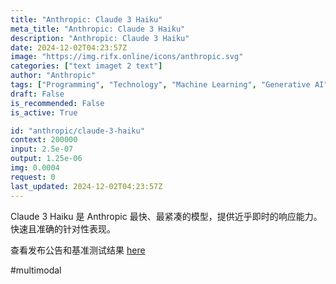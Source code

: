 ```yaml
---
title: "Anthropic: Claude 3 Haiku"
meta_title: "Anthropic: Claude 3 Haiku"
description: "Anthropic: Claude 3 Haiku"
date: 2024-12-02T04:23:57Z
image: "https://img.rifx.online/icons/anthropic.svg"
categories: ["text imaget 2 text"]
author: "Anthropic"
tags: ["Programming", "Technology", "Machine Learning", "Generative AI", "Chatbots"]
draft: False
is_recommended: False
is_active: True

id: "anthropic/claude-3-haiku"
context: 200000
input: 2.5e-07
output: 1.25e-06
img: 0.0004
request: 0
last_updated: 2024-12-02T04:23:57Z
---
```


Claude 3 Haiku 是 Anthropic 最快、最紧凑的模型，提供近乎即时的响应能力。快速且准确的针对性表现。

查看发布公告和基准测试结果 [here](https://www.anthropic.com/news/claude-3-haiku)

#multimodal

